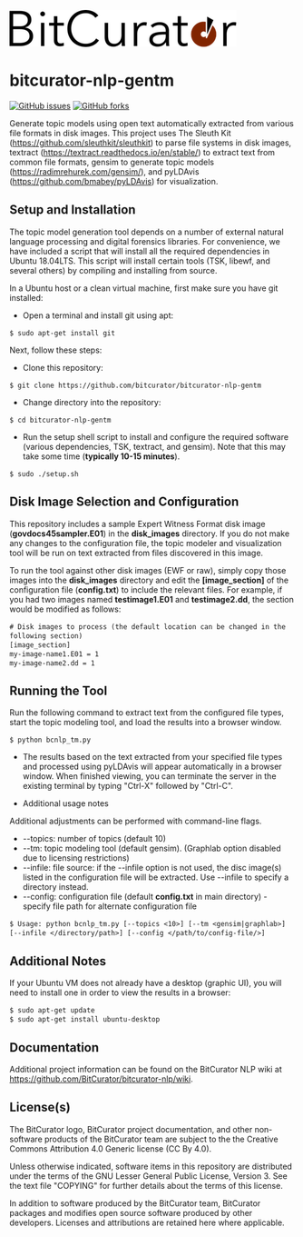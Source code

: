 ![Logo](https://github.com/BitCurator/bitcurator.github.io/blob/master/logos/BitCurator-Basic-400px.png)

# bitcurator-nlp-gentm

[![GitHub issues](https://img.shields.io/github/issues/bitcurator/bitcurator-nlp-gentm.svg)](https://github.com/bitcurator/bitcurator-nlp-gentm/issues)
[![GitHub forks](https://img.shields.io/github/forks/bitcurator/bitcurator-nlp-gentm.svg)](https://github.com/bitcurator/bitcurator-nlp-gentm/network)

Generate topic models using open text automatically extracted from various file formats in disk images. This project uses The Sleuth Kit (https://github.com/sleuthkit/sleuthkit) to parse file systems in disk images, textract (https://textract.readthedocs.io/en/stable/) to extract text from common file formats, gensim to generate topic models (https://radimrehurek.com/gensim/), and pyLDAvis (https://github.com/bmabey/pyLDAvis) for visualization.

## Setup and Installation

The topic model generation tool depends on a number of external natural language processing and digital forensics libraries. For convenience, we have included a script that will install all the required dependencies in Ubuntu 18.04LTS. This script will install certain tools (TSK, libewf, and several others) by compiling and installing from source.

In a Ubuntu host or a clean virtual machine, first make sure you have git installed: 

* Open a terminal and install git using apt:
```shell
$ sudo apt-get install git
```

Next, follow these steps:

* Clone this repository:
```shell
$ git clone https://github.com/bitcurator/bitcurator-nlp-gentm
```

* Change directory into the repository:
```shell
$ cd bitcurator-nlp-gentm
```

* Run the setup shell script to install and configure the required software (various dependencies, TSK, textract, and gensim). Note that this may take some time (**typically 10-15 minutes**).
```shell
$ sudo ./setup.sh
```

## Disk Image Selection and Configuration

This repository includes a sample Expert Witness Format disk image (**govdocs45sampler.E01**) in the **disk_images** directory. If you do not make any changes to the configuration file, the topic modeler and visualization tool will be run on text extracted from files discovered in this image.

To run the tool against other disk images (EWF or raw), simply copy those images into the **disk_images** directory and edit the **[image_section]** of the configuration file (**config.txt**) to include the relevant files. For example, if you had two images named **testimage1.E01** and **testimage2.dd**, the section would be modified as follows:

```shell
# Disk images to process (the default location can be changed in the following section)
[image_section]
my-image-name1.E01 = 1
my-image-name2.dd = 1
```

## Running the Tool

Run the following command to extract text from the configured file types, start the topic modeling tool, and load the results into a browser window.

```shell
$ python bcnlp_tm.py
```

* The results based on the text extracted from your specified file types and processed using pyLDAvis will appear automatically in a browser window. When finished viewing, you can terminate the server in the existing terminal by typing "Ctrl-X" followed by "Ctrl-C".

* Additional usage notes

Additional adjustments can be performed with command-line flags.
* --topics: number of topics (default 10)
* --tm: topic modeling tool (default gensim). (Graphlab option disabled due to licensing restrictions)
* --infile: file source: if the --infile option is not used, the disc image(s) listed in the configuration 
file will be extracted. Use --infile to specify a directory instead.
* --config: configuration file (default **config.txt** in main directory) - specify file path for alternate configuration file

```shell
$ Usage: python bcnlp_tm.py [--topics <10>] [--tm <gensim|graphlab>] [--infile </directory/path>] [--config </path/to/config-file/>] 
```

## Additional Notes

If your Ubuntu VM does not already have a desktop (graphic UI), you will need to install one in order to view the results in a browser:

```shell
$ sudo apt-get update
$ sudo apt-get install ubuntu-desktop
```

## Documentation

Additional project information can be found on the BitCurator NLP wiki at https://github.com/BitCurator/bitcurator-nlp/wiki.

## License(s)

The BitCurator logo, BitCurator project documentation, and other non-software products of the BitCurator team are subject to the the Creative Commons Attribution 4.0 Generic license (CC By 4.0).

Unless otherwise indicated, software items in this repository are distributed under the terms of the GNU Lesser General Public License, Version 3. See the text file "COPYING" for further details about the terms of this license.

In addition to software produced by the BitCurator team, BitCurator packages and modifies open source software produced by other developers. Licenses and attributions are retained here where applicable.

